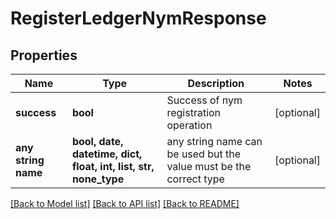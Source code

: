 # RegisterLedgerNymResponse


## Properties
Name | Type | Description | Notes
------------ | ------------- | ------------- | -------------
**success** | **bool** | Success of nym registration operation | [optional] 
**any string name** | **bool, date, datetime, dict, float, int, list, str, none_type** | any string name can be used but the value must be the correct type | [optional]

[[Back to Model list]](../README.md#documentation-for-models) [[Back to API list]](../README.md#documentation-for-api-endpoints) [[Back to README]](../README.md)


